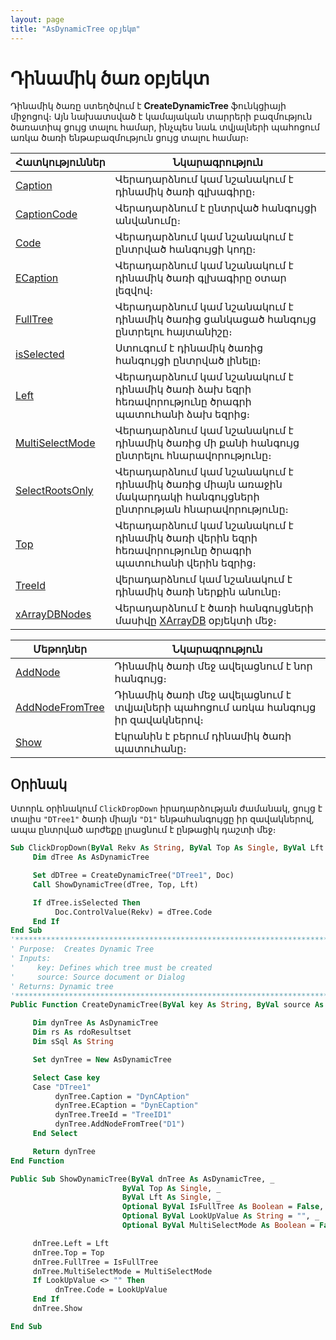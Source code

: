 ```yaml
---
layout: page
title: "AsDynamicTree օբյեկտ"
---
```


# Դինամիկ ծառ օբյեկտ 


Դինամիկ ծառը ստեղծվում է **CreateDynamicTree** ֆունկցիայի միջոցով։ Այն նախատսված է կամայական տարրերի բազմություն ծառատիպ ցույց տալու համար, ինչպես նաև տվյալների պահոցում առկա ծառի ենթաբազմություն ցույց տալու համար։  


| Հատկություններ | Նկարագրություն|
|--|--|
| [Caption](AsDynamicTree/Caption_D.md) | Վերադարձնում կամ նշանակում է դինամիկ ծառի գլխագիրը։  |
| [CaptionCode](AsDynamicTree/CaptionCode_D.md) | Վերադարձնում է ընտրված հանգույցի անվանումը։  |
| [Code](AsDynamicTree/Code_D.md) | Վերադարձնում կամ նշանակում է ընտրված հանգույցի կոդը։ |
| [ECaption](AsDynamicTree/ECaption_D.md) | Վերադարձնում կամ նշանակում է դինամիկ ծառի գլխագիրը օտար լեզվով։  |
| [FullTree](AsDynamicTree/FullTree_D.md) | Վերադարձնում կամ նշանակում է դինամիկ ծառից ցանկացած հանգույց ընտրելու հայտանիշը։ |
| [isSelected](AsDynamicTree/isSelected_D.md) | Ստուգում է դինամիկ ծառից հանգույցի ընտրված լինելը։ |
| [Left](AsDynamicTree/Left_D.md) |  Վերադարձնում կամ նշանակում է դինամիկ ծառի ձախ եզրի հեռավորությունը ծրագրի պատուհանի ձախ եզրից։ |
| [MultiSelectMode](AsDynamicTree/MultiSelectMode_D.md) | Վերադարձնում կամ նշանակում է դինամիկ ծառից մի քանի հանգույց ընտրելու հնարավորությունը։ |
[SelectRootsOnly](AsDynamicTree/SelectRootsOnly_D.md) | Վերադարձնում կամ նշանակում է դինամիկ ծառից միայն առաջին մակարդակի  հանգույցների  ընտրության հնարավորությունը։ |
| [Top](AsDynamicTree/Top_D.md) | Վերադարձնում կամ նշանակում է դինամիկ ծառի  վերին եզրի հեռավորությունը ծրագրի պատուհանի վերին եզրից։ |
| [TreeId](AsDynamicTree/TreeId_D.md) | վերադարձնում կամ նշանակում է դինամիկ ծառի ներքին անունը։ |
| [xArrayDBNodes](AsDynamicTree/xArrayDBNodes_D.md) | Վերադարձնում է ծառի հանգույցների մասիվը [XArrayDB](Functions/CreateXArrayDB.html) օբյեկտի մեջ։|


| Մեթոդներ | Նկարագրություն |
|--|--|
| [AddNode](AsDynamicTree/AddNode_D.md) | Դինամիկ ծառի մեջ ավելացնում է նոր հանգույց։ |
| [AddNodeFromTree](AsDynamicTree/AddNodeFromTree_D.md) | Դինամիկ ծառի մեջ ավելացնում է տվյալների պահոցում առկա հանգույց իր զավակներով։ |
| [Show](AsDynamicTree/Show_D.md) | Էկրանին է բերում դինամիկ ծառի պատուհանը։ |



## Օրինակ

Ստորև օրինակում `ClickDropDown` իրադարձության ժամանակ, ցույց է տալիս `"DTree1"` ծառի միայն `"D1"` ենթահանգույցը իր զավակներով, ապա ընտրված արժեքը լրացնում է ընթացիկ դաշտի մեջ։

``` vb
Sub ClickDropDown(ByVal Rekv As String, ByVal Top As Single, ByVal Lft As Single)
     Dim dTree As AsDynamicTree

     Set dDTree = CreateDynamicTree("DTree1", Doc) 
     Call ShowDynamicTree(dTree, Top, Lft) 

     If dTree.isSelected Then 
          Doc.ControlValue(Rekv) = dTree.Code
     End If
End Sub
'******************************************************************************** 
' Purpose:  Creates Dynamic Tree 
' Inputs: 
'     key: Defines which tree must be created 
'     source: Source document or Dialog
' Returns: Dynamic tree 
'********************************************************************************
Public Function CreateDynamicTree(ByVal key As String, ByVal source As Object) As AsDynamicTree

     Dim dynTree As AsDynamicTree
     Dim rs As rdoResultset
     Dim sSql As String

     Set dynTree = New AsDynamicTree 

     Select Case key
     Case "DTree1"
          dynTree.Caption = "DynCAption" 
          dynTree.ECaption = "DynECaption"
          dynTree.TreeId = "TreeID1" 
          dynTree.AddNodeFromTree("D1") 
     End Select 

     Return dynTree
End Function

Public Sub ShowDynamicTree(ByVal dnTree As AsDynamicTree, _
                         ByVal Top As Single, _
                         ByVal Lft As Single, _
                         Optional ByVal IsFullTree As Boolean = False, _ 
                         Optional ByVal LookUpValue As String = "", _
                         Optional ByVal MultiSelectMode As Boolean = False) 

     dnTree.Left = Lft 
     dnTree.Top = Top 
     dnTree.FullTree = IsFullTree 
     dnTree.MultiSelectMode = MultiSelectMode 
     If LookUpValue <> "" Then 
          dnTree.Code = LookUpValue 
     End If 
     dnTree.Show 

End Sub

 
```